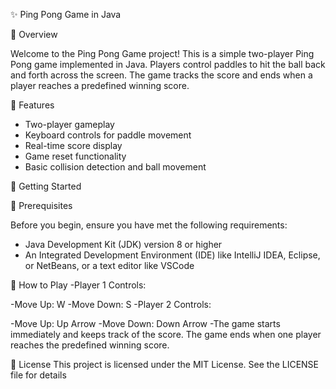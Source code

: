 ✨ Ping Pong Game in Java

🌿 Overview

Welcome to the Ping Pong Game project! This is a simple two-player Ping Pong game implemented in Java. Players control paddles to hit the ball back and forth across the screen. The game tracks the score and ends when a player reaches a predefined winning score.

🌿 Features

- Two-player gameplay
- Keyboard controls for paddle movement
- Real-time score display
- Game reset functionality
- Basic collision detection and ball movement

🌿 Getting Started

🌿 Prerequisites

Before you begin, ensure you have met the following requirements:

- Java Development Kit (JDK) version 8 or higher
- An Integrated Development Environment (IDE) like IntelliJ IDEA, Eclipse, or NetBeans, or a text editor like VSCode

 🌿 How to Play
 -Player 1 Controls:

 -Move Up: W
 -Move Down: S
 -Player 2 Controls:

 -Move Up: Up Arrow
 -Move Down: Down Arrow
 -The game starts immediately and keeps track of the score. The game ends when one player reaches the predefined winning score.

🌿 License
This project is licensed under the MIT License. See the LICENSE file for details
